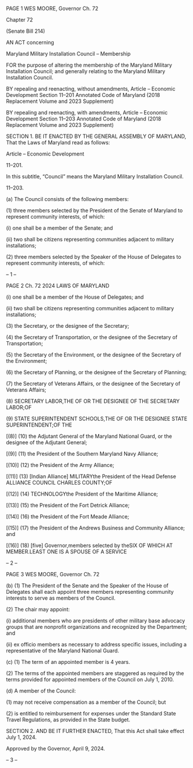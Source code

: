 PAGE 1
WES MOORE, Governor Ch. 72

Chapter 72

(Senate Bill 214)

AN ACT concerning

Maryland Military Installation Council – Membership

FOR the purpose of altering the membership of the Maryland Military Installation Council;
and generally relating to the Maryland Military Installation Council.

BY repealing and reenacting, without amendments,
Article – Economic Development
Section 11–201
Annotated Code of Maryland
(2018 Replacement Volume and 2023 Supplement)

BY repealing and reenacting, with amendments,
Article – Economic Development
Section 11–203
Annotated Code of Maryland
(2018 Replacement Volume and 2023 Supplement)

SECTION 1. BE IT ENACTED BY THE GENERAL ASSEMBLY OF MARYLAND,
That the Laws of Maryland read as follows:

Article – Economic Development

11–201.

In this subtitle, “Council” means the Maryland Military Installation Council.

11–203.

(a) The Council consists of the following members:

(1) three members selected by the President of the Senate of Maryland to
represent community interests, of which:

(i) one shall be a member of the Senate; and

(ii) two shall be citizens representing communities adjacent to
military installations;

(2) three members selected by the Speaker of the House of Delegates to
represent community interests, of which:

– 1 –

PAGE 2
Ch. 72 2024 LAWS OF MARYLAND

(i) one shall be a member of the House of Delegates; and

(ii) two shall be citizens representing communities adjacent to
military installations;

(3) the Secretary, or the designee of the Secretary;

(4) the Secretary of Transportation, or the designee of the Secretary of
Transportation;

(5) the Secretary of the Environment, or the designee of the Secretary of
the Environment;

(6) the Secretary of Planning, or the designee of the Secretary of Planning;

(7) the Secretary of Veterans Affairs, or the designee of the Secretary of
Veterans Affairs;

(8) SECRETARY LABOR,THE OF OR THE DESIGNEE OF THE
SECRETARY LABOR;OF

(9) STATE SUPERINTENDENT SCHOOLS,THE OF OR THE DESIGNEE
STATE SUPERINTENDENT;OF THE

[(8)] (10) the Adjutant General of the Maryland National Guard, or the
designee of the Adjutant General;

[(9)] (11) the President of the Southern Maryland Navy Alliance;

[(10)] (12) the President of the Army Alliance;

[(11)] (13) [Indian Alliance] MILITARYthe President of the Head Defense
ALLIANCE COUNCIL CHARLES COUNTY;OF

[(12)] (14) TECHNOLOGYthe President of the Maritime Alliance;

[(13)] (15) the President of the Fort Detrick Alliance;

[(14)] (16) the President of the Fort Meade Alliance;

[(15)] (17) the President of the Andrews Business and Community Alliance;
and

[(16)] (18) [five] Governor,members selected by theSIX OF WHICH AT
MEMBER.LEAST ONE IS A SPOUSE OF A SERVICE

– 2 –

PAGE 3
WES MOORE, Governor Ch. 72

(b) (1) The President of the Senate and the Speaker of the House of Delegates
shall each appoint three members representing community interests to serve as members
of the Council.

(2) The chair may appoint:

(i) additional members who are presidents of other military base
advocacy groups that are nonprofit organizations and recognized by the Department; and

(ii) ex officio members as necessary to address specific issues,
including a representative of the Maryland National Guard.

(c) (1) The term of an appointed member is 4 years.

(2) The terms of the appointed members are staggered as required by the
terms provided for appointed members of the Council on July 1, 2010.

(d) A member of the Council:

(1) may not receive compensation as a member of the Council; but

(2) is entitled to reimbursement for expenses under the Standard State
Travel Regulations, as provided in the State budget.

SECTION 2. AND BE IT FURTHER ENACTED, That this Act shall take effect July
1, 2024.

Approved by the Governor, April 9, 2024.

– 3 –